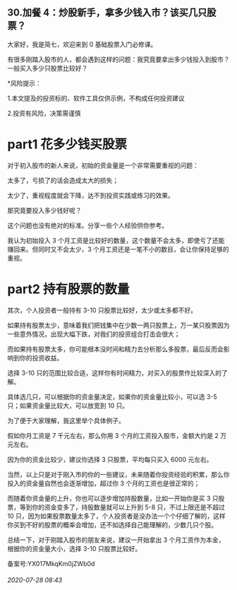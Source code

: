 ## 30.加餐 4：炒股新手，拿多少钱入市？该买几只股票？
大家好，我是简七，欢迎来到 0 基础股票入门必修课。


有很多刚踏入股市的人，都会遇到这样的问题：我究竟要拿出多少钱投入到股市？一般买入多少只股票比较好？


\*风险提示：


1.本文提及的投资标的、软件工具仅供示例，不构成任何投资建议


2.投资有风险，决策需谨慎


part1 花多少钱买股票
=============


对于初入股市的新人来说，初始的资金量是一个非常需要重视的问题：


太多了，亏损了的话会造成太大的损失；


太少了，重视程度就会下降，达不到投资实践或练习的效果。


那究竟要投入多少钱好呢？


这个问题也没有绝对的标准。分享一些个人经验供你参考。


我认为初始投入 3 个月工资是比较好的数量，这个数量不会太多，即使亏了还能赚回来。但同时又不会太少，3 个月工资还是一笔不小的数目，会让你保持足够的重视。


part2 持有股票的数量
=============


其次，个人投资者一般持有 3-10 只股票比较好，太少或太多都不好。


如果持有股票太少，意味着我们把钱集中在少数一两只股票上，万一某只股票因为一些意外情况，出现大幅下跌，对我们的投资组合打击会很大；


而如果持有股票太多，你可能根本没时间和精力去分析那么多股票，最后反而会影响到你的投资收益。


选择 3-10 只的范围比较合适，这样你有时间精力，对买入的股票作比较深入的了解。


具体选几只，可以根据你的资金量决定，如果你的资金量比较小，可以选 3-5 只；如果资金量比较大，可以放宽到 10 只。


为了便于大家理解，我这里举个具体例子。


假如你月工资是 7 千元左右，那么你用 3 个月的工资投入股市，金额大约是 2 万元左右。


因为你的资金比较少，建议你选择 3 只股票，平均每只买入 6000 元左右。


当然，以上只是对于刚入市的你的一些建议，未来随着你投资经验的积累，那么你投入的资金量自然也会逐渐增加，超过你 3 个月的工资也是很正常的；


而随着你资金量的上升，你也可以逐步增加持股数量，比如一开始你是买 3 只股票，等到你的资金变多了，持股数量就可以上升到 5-8 只，不过上限还是不超过 10 只，因为如果股票数量太多了，个人投资者是没办法一个个仔细了解的，这样你买到不好的股票的概率会增加，还不如选择自己能理解的，少数几只个股。


总结一下，对于刚踏入股市的朋友来说，建议一开始拿出 3 个月工资作为本金，根据你的资金量大小，选择 3-10 只股票比较好。


备案号:YX017MkqKm0jZWb0d


###### 2020-07-28 08:43
